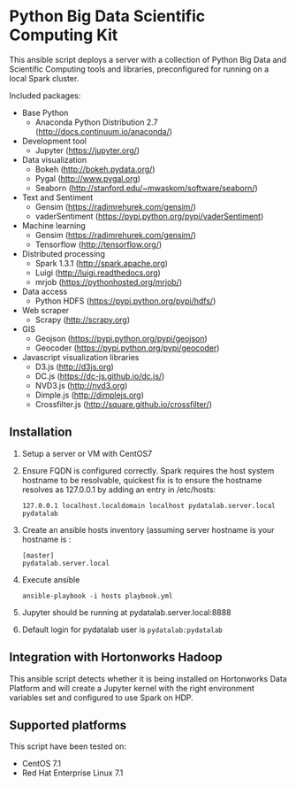 # Python Big Data Scientific Computing Kit

This ansible script deploys a server with a collection of Python Big Data 
and Scientific Computing tools and libraries, preconfigured for running
on a local Spark cluster.

Included packages:

 * Base Python
   * Anaconda Python Distribution 2.7 (http://docs.continuum.io/anaconda/)
 * Development tool
   * Jupyter (https://jupyter.org/)
 * Data visualization
   * Bokeh (http://bokeh.pydata.org/)
   * Pygal (http://www.pygal.org)
   * Seaborn (http://stanford.edu/~mwaskom/software/seaborn/)
 * Text and Sentiment
   * Gensim (https://radimrehurek.com/gensim/)
   * vaderSentiment (https://pypi.python.org/pypi/vaderSentiment)
 * Machine learning
   * Gensim (https://radimrehurek.com/gensim/)
   * Tensorflow (http://tensorflow.org/)
 * Distributed processing
   * Spark 1.3.1 (http://spark.apache.org)
   * Luigi (http://luigi.readthedocs.org)
   * mrjob (https://pythonhosted.org/mrjob/)
 * Data access
   * Python HDFS (https://pypi.python.org/pypi/hdfs/)
 * Web scraper
   * Scrapy (http://scrapy.org)
 * GIS
   * Geojson (https://pypi.python.org/pypi/geojson)
   * Geocoder (https://pypi.python.org/pypi/geocoder)
 * Javascript visualization libraries
   * D3.js (http://d3js.org)
   * DC.js (https://dc-js.github.io/dc.js/)
   * NVD3.js (http://nvd3.org)
   * Dimple.js (http://dimplejs.org)
   * Crossfilter.js (http://square.github.io/crossfilter/)

## Installation

 1. Setup a server or VM with CentOS7
 2. Ensure FQDN is configured correctly. Spark requires the host system 
    hostname to be resolvable, quickest fix is to ensure the hostname 
    resolves as 127.0.0.1 by adding an entry in /etc/hosts:

        127.0.0.1 localhost.localdomain localhost pydatalab.server.local pydatalab

 3. Create an ansible hosts inventory (assuming server hostname is your hostname is :

        [master]
        pydatalab.server.local

 4. Execute ansible

        ansible-playbook -i hosts playbook.yml

 5. Jupyter should be running at pydatalab.server.local:8888

 6. Default login for pydatalab user is ``pydatalab:pydatalab``

## Integration with Hortonworks Hadoop

This ansible script detects whether it is being installed on Hortonworks Data 
Platform and will create a Jupyter kernel with the right environment variables
set and configured to use Spark on HDP.

## Supported platforms

This script have been tested on:

 * CentOS 7.1
 * Red Hat Enterprise Linux 7.1
